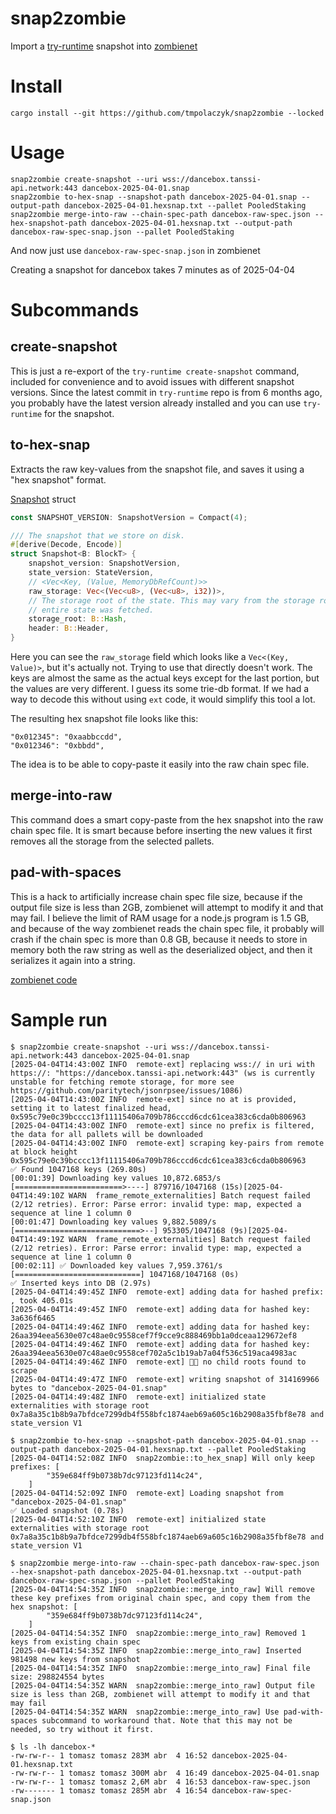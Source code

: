 # snap2zombie

Import a [try-runtime](https://github.com/paritytech/try-runtime-cli) snapshot into [zombienet](https://github.com/paritytech/zombienet)

# Install

```
cargo install --git https://github.com/tmpolaczyk/snap2zombie --locked
```

# Usage

```
snap2zombie create-snapshot --uri wss://dancebox.tanssi-api.network:443 dancebox-2025-04-01.snap
snap2zombie to-hex-snap --snapshot-path dancebox-2025-04-01.snap --output-path dancebox-2025-04-01.hexsnap.txt --pallet PooledStaking
snap2zombie merge-into-raw --chain-spec-path dancebox-raw-spec.json --hex-snapshot-path dancebox-2025-04-01.hexsnap.txt --output-path dancebox-raw-spec-snap.json --pallet PooledStaking
```

And now just use `dancebox-raw-spec-snap.json` in zombienet

Creating a snapshot for dancebox takes 7 minutes as of 2025-04-04

# Subcommands

## create-snapshot

This is just a re-export of the `try-runtime create-snapshot` command, included for convenience and to avoid issues with different snapshot versions.
Since the latest commit in `try-runtime` repo is from 6 months ago, you probably have the latest version already installed and you can use `try-runtime` for the snapshot.

## to-hex-snap

Extracts the raw key-values from the snapshot file, and saves it using a "hex snapshot" format.

[Snapshot](https://github.com/paritytech/polkadot-sdk/blob/f5de39196e8c30de4bc47a2d46b1a0fe1e9aaee0/substrate/utils/frame/remote-externalities/src/lib.rs#L66) struct

```rust
const SNAPSHOT_VERSION: SnapshotVersion = Compact(4);

/// The snapshot that we store on disk.
#[derive(Decode, Encode)]
struct Snapshot<B: BlockT> {
	snapshot_version: SnapshotVersion,
	state_version: StateVersion,
	// <Vec<Key, (Value, MemoryDbRefCount)>>
	raw_storage: Vec<(Vec<u8>, (Vec<u8>, i32))>,
	// The storage root of the state. This may vary from the storage root in the header, if not the
	// entire state was fetched.
	storage_root: B::Hash,
	header: B::Header,
}
```

Here you can see the `raw_storage` field which looks like a `Vec<(Key, Value)>`, but it's actually not. Trying to use that directly doesn't work.
The keys are almost the same as the actual keys except for the last portion, but the values are very different. I guess its some trie-db format.
If we had a way to decode this without using `ext` code, it would simplify this tool a lot.

The resulting hex snapshot file looks like this:

```
"0x012345": "0xaabbccdd",
"0x012346": "0xbbdd",
```

The idea is to be able to copy-paste it easily into the raw chain spec file.

## merge-into-raw

This command does a smart copy-paste from the hex snapshot into the raw chain spec file.
It is smart because before inserting the new values it first removes all the storage from the selected pallets.

## pad-with-spaces

This is a hack to artificially increase chain spec file size, because if the output file size is less than 2GB, zombienet will attempt to modify it and that may fail.
I believe the limit of RAM usage for a node.js program is 1.5 GB, and because of the way zombienet reads the chain spec file, it probably will crash if the chain spec
is more than 0.8 GB, because it needs to store in memory both the raw string as well as the deserialized object, and then it serializes it again into a string.

[zombienet code](https://github.com/paritytech/zombienet/blob/2564de11ad1513c1a523389ddb665b5a9e93b908/javascript/packages/orchestrator/src/paras.ts#L205)

# Sample run

```
$ snap2zombie create-snapshot --uri wss://dancebox.tanssi-api.network:443 dancebox-2025-04-01.snap
[2025-04-04T14:43:00Z INFO  remote-ext] replacing wss:// in uri with https://: "https://dancebox.tanssi-api.network:443" (ws is currently unstable for fetching remote storage, for more see https://github.com/paritytech/jsonrpsee/issues/1086)
[2025-04-04T14:43:00Z INFO  remote-ext] since no at is provided, setting it to latest finalized head, 0x595c79e0c39bcccc13f11115406a709b786cccd6cdc61cea383c6cda0b806963
[2025-04-04T14:43:00Z INFO  remote-ext] since no prefix is filtered, the data for all pallets will be downloaded
[2025-04-04T14:43:00Z INFO  remote-ext] scraping key-pairs from remote at block height 0x595c79e0c39bcccc13f11115406a709b786cccd6cdc61cea383c6cda0b806963
✅ Found 1047168 keys (269.80s)
[00:01:39] Downloading key values 10,872.6853/s [========================>----] 879716/1047168 (15s)[2025-04-04T14:49:10Z WARN  frame_remote_externalities] Batch request failed (2/12 retries). Error: Parse error: invalid type: map, expected a sequence at line 1 column 0
[00:01:47] Downloading key values 9,882.5089/s [============================>--] 953305/1047168 (9s)[2025-04-04T14:49:19Z WARN  frame_remote_externalities] Batch request failed (2/12 retries). Error: Parse error: invalid type: map, expected a sequence at line 1 column 0
[00:02:11] ✅ Downloaded key values 7,959.3761/s [============================] 1047168/1047168 (0s)
✅ Inserted keys into DB (2.97s)
[2025-04-04T14:49:45Z INFO  remote-ext] adding data for hashed prefix: , took 405.01s
[2025-04-04T14:49:45Z INFO  remote-ext] adding data for hashed key: 3a636f6465
[2025-04-04T14:49:46Z INFO  remote-ext] adding data for hashed key: 26aa394eea5630e07c48ae0c9558cef7f9cce9c888469bb1a0dceaa129672ef8
[2025-04-04T14:49:46Z INFO  remote-ext] adding data for hashed key: 26aa394eea5630e07c48ae0c9558cef702a5c1b19ab7a04f536c519aca4983ac
[2025-04-04T14:49:46Z INFO  remote-ext] 👩‍👦 no child roots found to scrape
[2025-04-04T14:49:47Z INFO  remote-ext] writing snapshot of 314169966 bytes to "dancebox-2025-04-01.snap"
[2025-04-04T14:49:48Z INFO  remote-ext] initialized state externalities with storage root 0x7a8a35c1b8b9a7bfdce7299db4f558bfc1874aeb69a605c16b2908a35fbf8e78 and state_version V1
```

```
$ snap2zombie to-hex-snap --snapshot-path dancebox-2025-04-01.snap --output-path dancebox-2025-04-01.hexsnap.txt --pallet PooledStaking
[2025-04-04T14:52:08Z INFO  snap2zombie::to_hex_snap] Will only keep prefixes: [
        "359e684ff9b0738b7dc97123fd114c24",
    ]
[2025-04-04T14:52:09Z INFO  remote-ext] Loading snapshot from "dancebox-2025-04-01.snap"
✅ Loaded snapshot (0.78s)
[2025-04-04T14:52:10Z INFO  remote-ext] initialized state externalities with storage root 0x7a8a35c1b8b9a7bfdce7299db4f558bfc1874aeb69a605c16b2908a35fbf8e78 and state_version V1
```

```
$ snap2zombie merge-into-raw --chain-spec-path dancebox-raw-spec.json --hex-snapshot-path dancebox-2025-04-01.hexsnap.txt --output-path dancebox-raw-spec-snap.json --pallet PooledStaking
[2025-04-04T14:54:35Z INFO  snap2zombie::merge_into_raw] Will remove these key prefixes from original chain spec, and copy them from the hex snapshot: [
        "359e684ff9b0738b7dc97123fd114c24",
    ]
[2025-04-04T14:54:35Z INFO  snap2zombie::merge_into_raw] Removed 1 keys from existing chain spec
[2025-04-04T14:54:35Z INFO  snap2zombie::merge_into_raw] Inserted 981498 new keys from snapshot
[2025-04-04T14:54:35Z INFO  snap2zombie::merge_into_raw] Final file size: 298824554 bytes
[2025-04-04T14:54:35Z WARN  snap2zombie::merge_into_raw] Output file size is less than 2GB, zombienet will attempt to modify it and that may fail
[2025-04-04T14:54:35Z WARN  snap2zombie::merge_into_raw] Use pad-with-spaces subcommand to workaround that. Note that this may not be needed, so try without it first.
```

```
$ ls -lh dancebox-*
-rw-rw-r-- 1 tomasz tomasz 283M abr  4 16:52 dancebox-2025-04-01.hexsnap.txt
-rw-rw-r-- 1 tomasz tomasz 300M abr  4 16:49 dancebox-2025-04-01.snap
-rw-rw-r-- 1 tomasz tomasz 2,6M abr  4 16:53 dancebox-raw-spec.json
-rw------- 1 tomasz tomasz 285M abr  4 16:54 dancebox-raw-spec-snap.json
```

